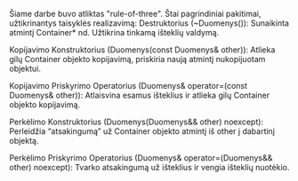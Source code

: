 Šiame darbe buvo atliktas "rule-of-three". Štai pagrindiniai pakitimai, užtikrinantys taisyklės realizavimą:
Destruktorius (~Duomenys()): 
    Sunaikinta atmintį Container* nd. Užtikrina tinkamą išteklių valdymą. 

Kopijavimo Konstruktorius (Duomenys(const Duomenys& other)): 
    Atlieka gilų Container objekto kopijavimą, priskiria naują atmintį nukopijuotam objektui. 

Kopijavimo Priskyrimo Operatorius (Duomenys& operator=(const Duomenys& other)): 
    Atlaisvina esamus išteklius ir atlieka gilų Container objekto kopijavimą. 

Perkėlimo Konstruktorius (Duomenys(Duomenys&& other) noexcept): 
    Perleidžia “atsakingumą” už Container objekto atmintį iš other į dabartinį objektą. 

Perkėlimo Priskyrimo Operatorius (Duomenys& operator=(Duomenys&& other) noexcept): 
    Tvarko atsakingumą už išteklius ir vengia išteklių nuotėkio. 
